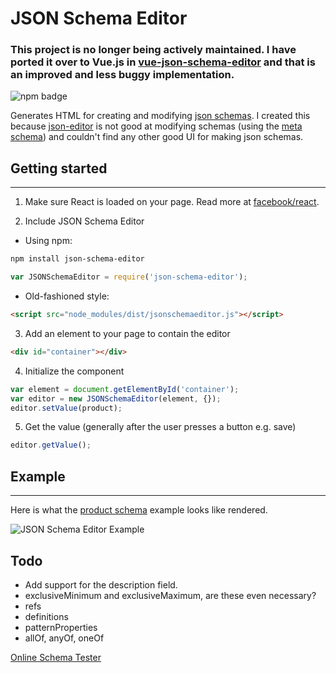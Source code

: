 # JSON Schema Editor

### This project is no longer being actively maintained. I have ported it over to Vue.js in [vue-json-schema-editor](https://github.com/thomas4019/vue-json-schema-editor) and that is an improved and less buggy implementation.

![npm badge](https://badge.fury.io/js/json-schema-editor.svg)

Generates HTML for creating and modifying [json schemas](http://json-schema.org). I created this because [json-editor](https://github.com/jdorn/json-editor) is not good at modifying schemas (using the [meta schema](http://json-schema.org/schema)) and couldn't find any other good UI for making json schemas.

## Getting started
--------------------
1. Make sure React is loaded on your page. Read more at [facebook/react](https://github.com/facebook/react#installation).

2. Include JSON Schema Editor

  - Using npm: 
  
  ```sh
  npm install json-schema-editor
  ```
  
  ```javascript
  var JSONSchemaEditor = require('json-schema-editor');
  ```
  
  - Old-fashioned style:
  
  ```html
  <script src="node_modules/dist/jsonschemaeditor.js"></script>
  ```

3. Add an element to your page to contain the editor

```html
<div id="container"></div>
```

4. Initialize the component

```javascript
var element = document.getElementById('container');
var editor = new JSONSchemaEditor(element, {});
editor.setValue(product);
```

5. Get the value (generally after the user presses a button e.g. save)

```javascript
editor.getValue();
```


## Example
-------------
Here is what the [product schema](http://json-schema.org/example1.html) example looks like rendered.

![JSON Schema Editor Example](https://cloud.githubusercontent.com/assets/406149/14623022/a1a3c96e-058b-11e6-9cef-0b61ff242e8d.png)

## Todo
* Add support for the description field.
* exclusiveMinimum and exclusiveMaximum, are these even necessary?
* refs
* definitions
* patternProperties
* allOf, anyOf, oneOf

[Online Schema Tester](https://www.jsonschemavalidator.net/)